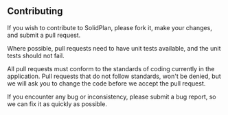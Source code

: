 Contributing
------------

If you wish to contribute to SolidPlan, please fork it, make your changes, and submit a pull request.

Where possible, pull requests need to have unit tests available, and the unit tests should not fail.

All pull requests must conform to the standards of coding currently in the application. Pull requests that do not follow standards, won't be denied, but we will ask you to change the code before we accept the pull request.

If you encounter any bug or inconsistency, please submit a bug report, so we can fix it as quickly as possible.
